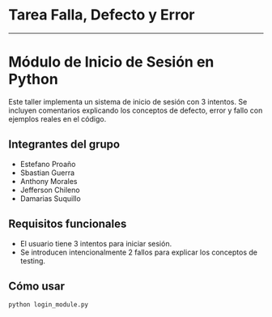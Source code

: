 # Tarea Falla, Defecto y Error
---
# Módulo de Inicio de Sesión en Python

Este taller implementa un sistema de inicio de sesión con 3 intentos. Se incluyen comentarios explicando los conceptos de defecto, error y fallo con ejemplos reales en el código.

## Integrantes del grupo

- Estefano Proaño
- Sbastian Guerra
- Anthony Morales
- Jefferson Chileno
- Damarias Suquillo

## Requisitos funcionales

- El usuario tiene 3 intentos para iniciar sesión.
- Se introducen intencionalmente 2 fallos para explicar los conceptos de testing.

## Cómo usar

```bash
python login_module.py

